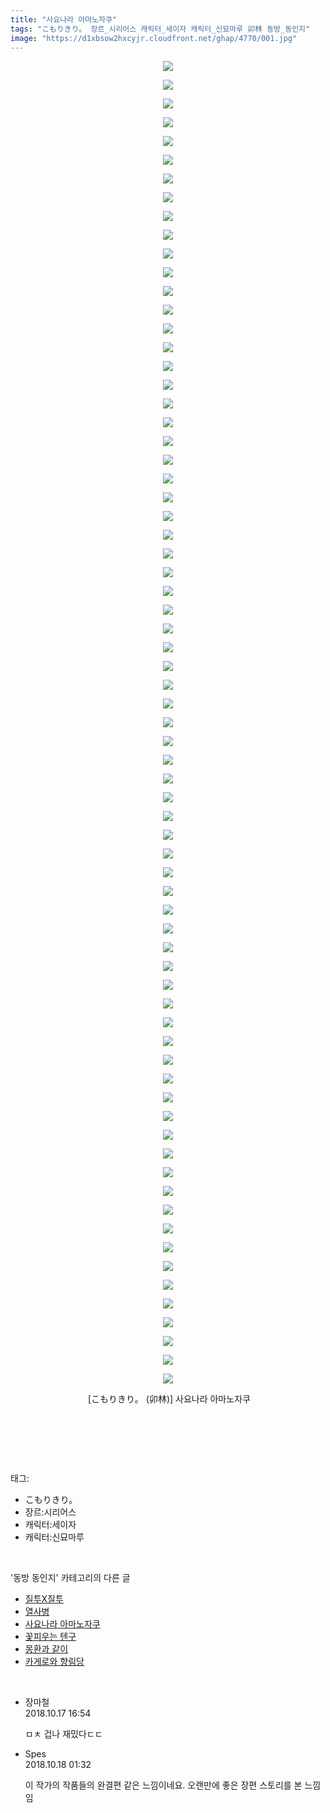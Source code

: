 ```yaml
---
title: "사요나라 아마노자쿠"
tags: "こもりきり。 장르_시리어스 캐릭터_세이자 캐릭터_신묘마루 卯林 동방_동인지"
image: "https://d1xbsow2hxcyjr.cloudfront.net/ghap/4770/001.jpg"
---
```

<div class="article">
<p style="text-align: center; clear: none; float: none;"><img src="{{ site.imgserver10 }}/ghap/4770/001.jpg"/></p>
<p style="text-align: center; clear: none; float: none;"><img src="{{ site.imgserver10 }}/ghap/4770/002.jpg"/></p>
<p style="text-align: center; clear: none; float: none;"><img src="{{ site.imgserver10 }}/ghap/4770/003.jpg"/></p>
<p style="text-align: center; clear: none; float: none;"><img src="{{ site.imgserver10 }}/ghap/4770/004.jpg"/></p>
<p style="text-align: center; clear: none; float: none;"><img src="{{ site.imgserver10 }}/ghap/4770/005.jpg"/></p>
<p style="text-align: center; clear: none; float: none;"><img src="{{ site.imgserver10 }}/ghap/4770/006.jpg"/></p>
<p style="text-align: center; clear: none; float: none;"><img src="{{ site.imgserver10 }}/ghap/4770/007.jpg"/></p>
<p style="text-align: center; clear: none; float: none;"><img src="{{ site.imgserver10 }}/ghap/4770/008.jpg"/></p>
<p style="text-align: center; clear: none; float: none;"><img src="{{ site.imgserver10 }}/ghap/4770/009.jpg"/></p>
<p style="text-align: center; clear: none; float: none;"><img src="{{ site.imgserver10 }}/ghap/4770/010.jpg"/></p>
<p style="text-align: center; clear: none; float: none;"><img src="{{ site.imgserver10 }}/ghap/4770/011.jpg"/></p>
<p style="text-align: center; clear: none; float: none;"><img src="{{ site.imgserver10 }}/ghap/4770/012.jpg"/></p>
<p style="text-align: center; clear: none; float: none;"><img src="{{ site.imgserver10 }}/ghap/4770/013.jpg"/></p>
<p style="text-align: center; clear: none; float: none;"><img src="{{ site.imgserver10 }}/ghap/4770/014.jpg"/></p>
<p style="text-align: center; clear: none; float: none;"><img src="{{ site.imgserver10 }}/ghap/4770/015.jpg"/></p>
<p style="text-align: center; clear: none; float: none;"><img src="{{ site.imgserver10 }}/ghap/4770/016.jpg"/></p>
<p style="text-align: center; clear: none; float: none;"><img src="{{ site.imgserver10 }}/ghap/4770/017.jpg"/></p>
<p style="text-align: center; clear: none; float: none;"><img src="{{ site.imgserver10 }}/ghap/4770/018.jpg"/></p>
<p style="text-align: center; clear: none; float: none;"><img src="{{ site.imgserver10 }}/ghap/4770/019.jpg"/></p>
<p style="text-align: center; clear: none; float: none;"><img src="{{ site.imgserver10 }}/ghap/4770/020.jpg"/></p>
<p style="text-align: center; clear: none; float: none;"><img src="{{ site.imgserver10 }}/ghap/4770/021.jpg"/></p>
<p style="text-align: center; clear: none; float: none;"><img src="{{ site.imgserver10 }}/ghap/4770/022.jpg"/></p>
<p style="text-align: center; clear: none; float: none;"><img src="{{ site.imgserver10 }}/ghap/4770/023.jpg"/></p>
<p style="text-align: center; clear: none; float: none;"><img src="{{ site.imgserver10 }}/ghap/4770/024.jpg"/></p>
<p style="text-align: center; clear: none; float: none;"><img src="{{ site.imgserver10 }}/ghap/4770/025.jpg"/></p>
<p style="text-align: center; clear: none; float: none;"><img src="{{ site.imgserver10 }}/ghap/4770/026.jpg"/></p>
<p style="text-align: center; clear: none; float: none;"><img src="{{ site.imgserver10 }}/ghap/4770/027.jpg"/></p>
<p style="text-align: center; clear: none; float: none;"><img src="{{ site.imgserver10 }}/ghap/4770/028.jpg"/></p>
<p style="text-align: center; clear: none; float: none;"><img src="{{ site.imgserver10 }}/ghap/4770/029.jpg"/></p>
<p style="text-align: center; clear: none; float: none;"><img src="{{ site.imgserver10 }}/ghap/4770/030.jpg"/></p>
<p style="text-align: center; clear: none; float: none;"><img src="{{ site.imgserver10 }}/ghap/4770/031.jpg"/></p>
<p style="text-align: center; clear: none; float: none;"><img src="{{ site.imgserver10 }}/ghap/4770/032.jpg"/></p>
<p style="text-align: center; clear: none; float: none;"><img src="{{ site.imgserver10 }}/ghap/4770/033.jpg"/></p>
<p style="text-align: center; clear: none; float: none;"><img src="{{ site.imgserver10 }}/ghap/4770/034.jpg"/></p>
<p style="text-align: center; clear: none; float: none;"><img src="{{ site.imgserver10 }}/ghap/4770/035.jpg"/></p>
<p style="text-align: center; clear: none; float: none;"><img src="{{ site.imgserver10 }}/ghap/4770/036.jpg"/></p>
<p style="text-align: center; clear: none; float: none;"><img src="{{ site.imgserver10 }}/ghap/4770/037.jpg"/></p>
<p style="text-align: center; clear: none; float: none;"><img src="{{ site.imgserver10 }}/ghap/4770/038.jpg"/></p>
<p style="text-align: center; clear: none; float: none;"><img src="{{ site.imgserver10 }}/ghap/4770/039.jpg"/></p>
<p style="text-align: center; clear: none; float: none;"><img src="{{ site.imgserver10 }}/ghap/4770/040.jpg"/></p>
<p style="text-align: center; clear: none; float: none;"><img src="{{ site.imgserver10 }}/ghap/4770/041.jpg"/></p>
<p style="text-align: center; clear: none; float: none;"><img src="{{ site.imgserver10 }}/ghap/4770/042.jpg"/></p>
<p style="text-align: center; clear: none; float: none;"><img src="{{ site.imgserver10 }}/ghap/4770/043.jpg"/></p>
<p style="text-align: center; clear: none; float: none;"><img src="{{ site.imgserver10 }}/ghap/4770/044.jpg"/></p>
<p style="text-align: center; clear: none; float: none;"><img src="{{ site.imgserver10 }}/ghap/4770/045.jpg"/></p>
<p style="text-align: center; clear: none; float: none;"><img src="{{ site.imgserver10 }}/ghap/4770/046.jpg"/></p>
<p style="text-align: center; clear: none; float: none;"><img src="{{ site.imgserver10 }}/ghap/4770/047.jpg"/></p>
<p style="text-align: center; clear: none; float: none;"><img src="{{ site.imgserver10 }}/ghap/4770/048.jpg"/></p>
<p style="text-align: center; clear: none; float: none;"><img src="{{ site.imgserver10 }}/ghap/4770/049.jpg"/></p>
<p style="text-align: center; clear: none; float: none;"><img src="{{ site.imgserver10 }}/ghap/4770/050.jpg"/></p>
<p style="text-align: center; clear: none; float: none;"><img src="{{ site.imgserver10 }}/ghap/4770/051.jpg"/></p>
<p style="text-align: center; clear: none; float: none;"><img src="{{ site.imgserver10 }}/ghap/4770/052.jpg"/></p>
<p style="text-align: center; clear: none; float: none;"><img src="{{ site.imgserver10 }}/ghap/4770/053.jpg"/></p>
<p style="text-align: center; clear: none; float: none;"><img src="{{ site.imgserver10 }}/ghap/4770/054.jpg"/></p>
<p style="text-align: center; clear: none; float: none;"><img src="{{ site.imgserver10 }}/ghap/4770/055.jpg"/></p>
<p style="text-align: center; clear: none; float: none;"><img src="{{ site.imgserver10 }}/ghap/4770/056.jpg"/></p>
<p style="text-align: center; clear: none; float: none;"><img src="{{ site.imgserver10 }}/ghap/4770/057.jpg"/></p>
<p style="text-align: center; clear: none; float: none;"><img src="{{ site.imgserver10 }}/ghap/4770/058.jpg"/></p>
<p style="text-align: center; clear: none; float: none;"><img src="{{ site.imgserver10 }}/ghap/4770/059.jpg"/></p>
<p style="text-align: center; clear: none; float: none;"><img src="{{ site.imgserver10 }}/ghap/4770/060.jpg"/></p>
<p style="text-align: center; clear: none; float: none;"><img src="{{ site.imgserver10 }}/ghap/4770/061.jpg"/></p>
<p style="text-align: center; clear: none; float: none;"><img src="{{ site.imgserver10 }}/ghap/4770/062.jpg"/></p>
<p style="text-align: center; clear: none; float: none;"><img src="{{ site.imgserver10 }}/ghap/4770/063.jpg"/></p>
<p style="text-align: center; clear: none; float: none;"><img src="{{ site.imgserver10 }}/ghap/4770/064.jpg"/></p>
<p style="text-align: center; clear: none; float: none;"><img src="{{ site.imgserver10 }}/ghap/4770/065.jpg"/></p>
<p style="text-align: center; clear: none; float: none;"><img src="{{ site.imgserver10 }}/ghap/4770/066.jpg"/></p>
<p style="text-align: center; clear: none; float: none;"><img src="{{ site.imgserver10 }}/ghap/4770/067.jpg"/></p>
<p style="text-align: center; clear: none; float: none;"><img src="{{ site.imgserver10 }}/ghap/4770/068.jpg"/></p>
<p style="text-align: center; clear: none; float: none;"><img src="{{ site.imgserver10 }}/ghap/4770/069.jpg"/></p>
<p style="text-align: center; clear: none; float: none;"><img src="{{ site.imgserver10 }}/ghap/4770/070.jpg"/></p>
<p style="text-align: center; clear: none; float: none;"><img src="{{ site.imgserver10 }}/ghap/4770/071.jpg"/></p>
<p style="text-align: center; clear: none; float: none;"> [こもりきり。 (卯林)] 사요나라 아마노자쿠</p>
<p style="text-align: center; clear: none; float: none;"><br/></p>
<p><br/></p>
</div><br/>
<div class="tagTrail">
<p>태그: </p>
<ul>
<li>こもりきり。</li>
<li>장르:시리어스</li>
<li>캐릭터:세이자</li>
<li>캐릭터:신묘마루</li>
</ul>
</div><br/>
<div class="another">
<p>'동방 동인지' 카테고리의 다른 글</p>
<ul>
<li><a href="/ghap_4779">질투X질투</a></li>
<li><a href="/ghap_4774">열사병</a></li>
<li><a href="/ghap_4770">사요나라 아마노자쿠</a></li>
<li><a href="/ghap_4767">꽃피우는 텐구</a></li>
<li><a href="/ghap_4764">몽환과 같이</a></li>
<li><a href="/ghap_4763">카게로와 향림당</a></li>
</ul>
</div><br/>
<div class="cb_module cb_fluid">
<div class="cb_wrt cb_profile">
<div class="comment">
<ul>
<li class="cb_thumb_off" id="comment15357209">
<div class="cb_comment_area">
<div class="cb_info_area">
<div class="cb_section">
<span class="cb_nick_name">장마철</span>
</div>
<div class="cb_section">
<span class="cb_date">2018.10.17 16:54 </span>
</div>
</div>
<div class="cb_dsc_comment">
<p class="cb_dsc">
											ㅁㅊ 겁나 재밌다ㄷㄷ
										</p>
</div>
</div></li>
<li class="cb_thumb_off" id="comment15357452">
<div class="cb_comment_area">
<div class="cb_info_area">
<div class="cb_section">
<span class="cb_nick_name">Spes</span>
</div>
<div class="cb_section">
<span class="cb_date">2018.10.18 01:32 </span>
</div>
</div>
<div class="cb_dsc_comment">
<p class="cb_dsc">
											이 작가의 작품들의 완결편 같은 느낌이네요. 오랜만에 좋은 장편 스토리를 본 느낌임
										</p>
</div>
</div></li>
</ul>
</div>
</div><!-- commentList close -->
</div><br/>
